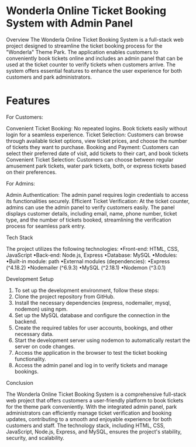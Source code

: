 # Wonderla Online Ticket Booking System with Admin Panel



Overview
The Wonderla Online Ticket Booking System is a full-stack web project designed to streamline the ticket booking process for the "Wonderla" Theme Park. The application enables customers to conveniently book tickets online and includes an admin panel that can be used at the ticket counter to verify tickets when customers arrive. The system offers essential features to enhance the user experience for both customers and park administrators.



# Features

For Customers: 

Convenient Ticket Booking: No repeated logins. Book tickets easily without login for a seamless experience.
Ticket Selection: Customers can browse through available ticket options, view ticket prices, and choose the number of tickets they want to purchase.
Booking and Payment: Customers can select their preferred date of visit, add tickets to their cart, and book tickets
Convenient Ticket Selection: Customers can choose between regular amusement park tickets, water park tickets, both, or express tickets based on their preferences. 

For Admins:

Admin Authentication: The admin panel requires login credentials to access its functionalities securely.
Efficient Ticket Verification: At the ticket counter, admins can use the admin panel to verify customers easily. The panel displays customer details, including email, name, phone number, ticket type, and the number of tickets booked, streamlining the verification process for seamless park entry.



Tech Stack

The project utilizes the following technologies:
•Front-end: HTML, CSS, JavaScript
•Back-end: Node.js, Express
•Database: MySQL
•Modules:
•Built-in module: path
•External modules (dependencies):
          •Express (^4.18.2)
          •Nodemailer (^6.9.3)
          •MySQL (^2.18.1)
          •Nodemon (^3.0.1)



Development Setup

1.  To set up the development environment, follow these steps:
2.  Clone the project repository from GitHub.
3.  Install the necessary dependencies (express, nodemailer, mysql, nodemon) using npm.
4.  Set up the MySQL database and configure the connection in the backend.
5.  Create the required tables for user accounts, bookings, and other necessary data.
6.  Start the development server using nodemon to automatically restart the server on code changes.
7.  Access the application in the browser to test the ticket booking functionality.
8.  Access the admin panel and log in to verify tickets and manage bookings.



Conclusion

The Wonderla Online Ticket Booking System is a comprehensive full-stack web project that offers customers a user-friendly platform to book tickets for the theme park conveniently. With the integrated admin panel, park administrators can efficiently manage ticket verification and booking updates, contributing to a smooth and enjoyable experience for both customers and staff. The technology stack, including HTML, CSS, JavaScript, Node.js, Express, and MySQL, ensures the project's stability, security, and scalability.
